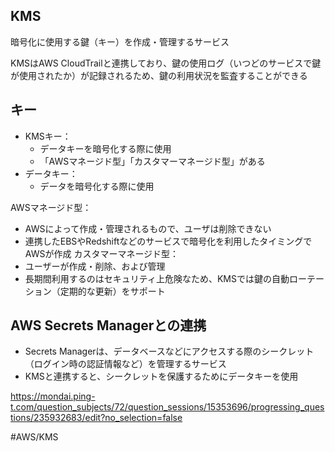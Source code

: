 
## KMS

暗号化に使用する鍵（キー）を作成・管理するサービス

KMSはAWS CloudTrailと連携しており、鍵の使用ログ（いつどのサービスで鍵が使用されたか）が記録されるため、鍵の利用状況を監査することができる

## キー

- KMSキー：
	- データキーを暗号化する際に使用
	- 「AWSマネージド型」「カスタマーマネージド型」がある
- データキー：
	- データを暗号化する際に使用

AWSマネージド型：
- AWSによって作成・管理されるもので、ユーザは削除できない
- 連携したEBSやRedshiftなどのサービスで暗号化を利用したタイミングでAWSが作成
カスタマーマネージド型：
- ユーザーが作成・削除、および管理
- 長期間利用するのはセキュリティ上危険なため、KMSでは鍵の自動ローテーション（定期的な更新）をサポート

## AWS Secrets Managerとの連携

- Secrets Managerは、データベースなどにアクセスする際のシークレット（ログイン時の認証情報など）を管理するサービス
- KMSと連携すると、シークレットを保護するためにデータキーを使用

https://mondai.ping-t.com/question_subjects/72/question_sessions/15353696/progressing_questions/235932683/edit?no_selection=false

#AWS/KMS

